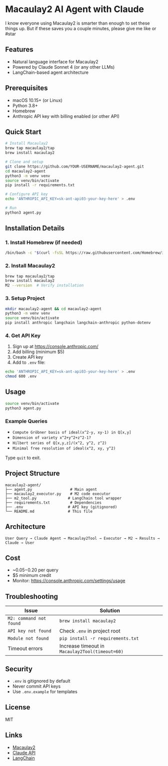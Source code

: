 # Macaulay2 AI Agent with Claude

I know everyone using Macaulay2 is smarter than enough to set these things up. But if these saves you a couple minutes, please give me like or #star

## Features

- Natural language interface for Macaulay2
- Powered by Claude Sonnet 4 (or any other LLMs)
- LangChain-based agent architecture

## Prerequisites

- macOS 10.15+ (or Linux)
- Python 3.8+
- Homebrew
- Anthropic API key with billing enabled (or other API)

## Quick Start

```bash
# Install Macaulay2
brew tap macaulay2/tap
brew install macaulay2

# Clone and setup
git clone https://github.com/YOUR-USERNAME/macaulay2-agent.git
cd macaulay2-agent
python3 -m venv venv
source venv/bin/activate
pip install -r requirements.txt

# Configure API key
echo 'ANTHROPIC_API_KEY=sk-ant-api03-your-key-here' > .env

# Run
python3 agent.py
```

## Installation Details

### 1. Install Homebrew (if needed)

```bash
/bin/bash -c "$(curl -fsSL https://raw.githubusercontent.com/Homebrew/install/HEAD/install.sh)"
```

### 2. Install Macaulay2

```bash
brew tap macaulay2/tap
brew install macaulay2
M2 --version  # Verify installation
```

### 3. Setup Project

```bash
mkdir macaulay2-agent && cd macaulay2-agent
python3 -m venv venv
source venv/bin/activate
pip install anthropic langchain langchain-anthropic python-dotenv
```

### 4. Get API Key

1. Sign up at https://console.anthropic.com/
2. Add billing (minimum $5)
3. Create API key
4. Add to `.env` file:

```bash
echo 'ANTHROPIC_API_KEY=sk-ant-api03-your-key-here' > .env
chmod 600 .env
```

## Usage

```bash
source venv/bin/activate
python3 agent.py
```

### Example Queries

- `Compute Gröbner basis of ideal(x^2-y, xy-1) in Q[x,y]`
- `Dimension of variety x^2+y^2+z^2-1?`
- `Hilbert series of Q[x,y,z]/(x^2, y^2, z^2)`
- `Minimal free resolution of ideal(x^2, xy, y^2)`

Type `quit` to exit.

## Project Structure

```
macaulay2-agent/
├── agent.py                 # Main agent
├── macaulay2_executor.py    # M2 code executor
├── m2_tool.py              # LangChain tool wrapper
├── requirements.txt         # Dependencies
├── .env                    # API key (gitignored)
└── README.md               # This file
```

## Architecture

```
User Query → Claude Agent → Macaulay2Tool → Executor → M2 → Results → Claude → User
```

## Cost

- ~$0.05-$0.20 per query
- $5 minimum credit
- Monitor: https://console.anthropic.com/settings/usage

## Troubleshooting

| Issue | Solution |
|-------|----------|
| `M2: command not found` | `brew install macaulay2` |
| `API key not found` | Check `.env` in project root |
| `Module not found` | `pip install -r requirements.txt` |
| Timeout errors | Increase timeout in `Macaulay2Tool(timeout=60)` |

## Security

- `.env` is gitignored by default
- Never commit API keys
- Use `.env.example` for templates

## License

MIT

## Links

- [Macaulay2](http://macaulay2.com/)
- [Claude API](https://docs.anthropic.com/)
- [LangChain](https://www.langchain.com/)
